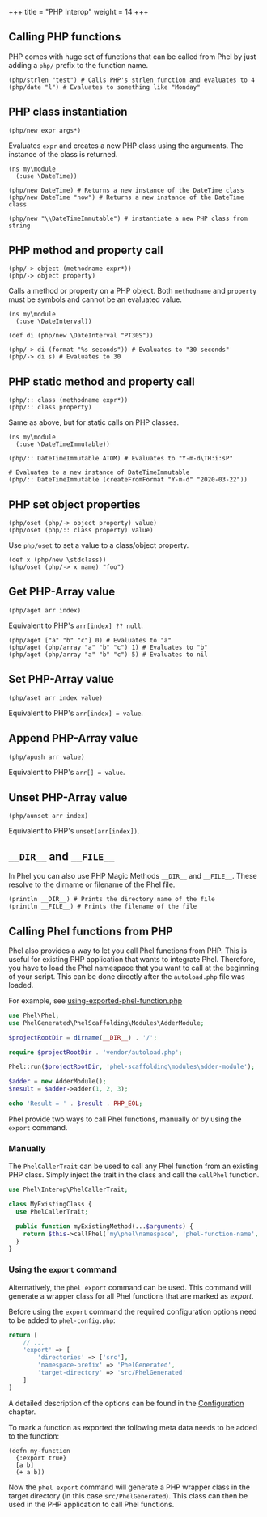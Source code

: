+++
title = "PHP Interop"
weight = 14
+++

## Calling PHP functions

PHP comes with huge set of functions that can be called from Phel by just adding a `php/` prefix to the function name.

```
(php/strlen "test") # Calls PHP's strlen function and evaluates to 4
(php/date "l") # Evaluates to something like "Monday"
```

## PHP class instantiation

```phel
(php/new expr args*)
```

Evaluates `expr` and creates a new PHP class using the arguments. The instance of the class is returned.

```phel
(ns my\module
  (:use \DateTime))

(php/new DateTime) # Returns a new instance of the DateTime class
(php/new DateTime "now") # Returns a new instance of the DateTime class

(php/new "\\DateTimeImmutable") # instantiate a new PHP class from string
```

## PHP method and property call

```phel
(php/-> object (methodname expr*))
(php/-> object property)
```

Calls a method or property on a PHP object. Both `methodname` and `property` must be symbols and cannot be an evaluated value.

```phel
(ns my\module
  (:use \DateInterval))

(def di (php/new \DateInterval "PT30S"))

(php/-> di (format "%s seconds")) # Evaluates to "30 seconds"
(php/-> di s) # Evaluates to 30
```

## PHP static method and property call

```phel
(php/:: class (methodname expr*))
(php/:: class property)
```

Same as above, but for static calls on PHP classes.

```phel
(ns my\module
  (:use \DateTimeImmutable))

(php/:: DateTimeImmutable ATOM) # Evaluates to "Y-m-d\TH:i:sP"

# Evaluates to a new instance of DateTimeImmutable
(php/:: DateTimeImmutable (createFromFormat "Y-m-d" "2020-03-22"))

```

## PHP set object properties

```phel
(php/oset (php/-> object property) value)
(php/oset (php/:: class property) value)
```

Use `php/oset` to set a value to a class/object property.

```phel
(def x (php/new \stdclass))
(php/oset (php/-> x name) "foo")
```

## Get PHP-Array value

```phel
(php/aget arr index)
```

Equivalent to PHP's `arr[index] ?? null`.

```phel
(php/aget ["a" "b" "c"] 0) # Evaluates to "a"
(php/aget (php/array "a" "b" "c") 1) # Evaluates to "b"
(php/aget (php/array "a" "b" "c") 5) # Evaluates to nil
```

## Set PHP-Array value

```phel
(php/aset arr index value)
```

Equivalent to PHP's `arr[index] = value`.

## Append PHP-Array value

```phel
(php/apush arr value)
```

Equivalent to PHP's `arr[] = value`.

## Unset PHP-Array value

```phel
(php/aunset arr index)
```

Equivalent to PHP's `unset(arr[index])`.

## `__DIR__` and `__FILE__`

In Phel you can also use PHP Magic Methods `__DIR__` and `__FILE__`. These resolve to the dirname or filename of the Phel file.

```phel
(println __DIR__) # Prints the directory name of the file
(println __FILE__) # Prints the filename of the file
```

## Calling Phel functions from PHP

Phel also provides a way to let you call Phel functions from PHP. This is useful for existing PHP application that wants to integrate Phel.
Therefore, you have to load the Phel namespace that you want to call at the beginning of your script. This can be done directly after the `autoload.php` file was loaded.

For example, see [using-exported-phel-function.php](https://github.com/phel-lang/phel-scaffolding/blob/master/example/using-exported-phel-function.php)

```php
use Phel\Phel;
use PhelGenerated\PhelScaffolding\Modules\AdderModule;

$projectRootDir = dirname(__DIR__) . '/';

require $projectRootDir . 'vendor/autoload.php';

Phel::run($projectRootDir, 'phel-scaffolding\modules\adder-module');

$adder = new AdderModule();
$result = $adder->adder(1, 2, 3);

echo 'Result = ' . $result . PHP_EOL;
```

Phel provide two ways to call Phel functions, manually or by using the `export` command.

### Manually

The `PhelCallerTrait` can be used to call any Phel function from an existing PHP class.
Simply inject the trait in the class and call the `callPhel` function.

```php
use Phel\Interop\PhelCallerTrait;

class MyExistingClass {
  use PhelCallerTrait;

  public function myExistingMethod(...$arguments) {
    return $this->callPhel('my\phel\namespace', 'phel-function-name', ...$arguments);
  }
}
```

### Using the `export` command

Alternatively, the `phel export` command can be used. This command will generate a wrapper class for all Phel functions that are marked as *export*.

Before using the `export` command the required configuration options need to be added to `phel-config.php`:

```php
return [
    // ...
    'export' => [
        'directories' => ['src'],
        'namespace-prefix' => 'PhelGenerated',
        'target-directory' => 'src/PhelGenerated'
    ]
]
```

A detailed description of the options can be found in the [Configuration](/documentation/configuration/#export) chapter.

To mark a function as exported the following meta data needs to be added to the function:

```phel
(defn my-function
  {:export true}
  [a b]
  (+ a b))
```

Now the `phel export` command will generate a PHP wrapper class in the target directory (in this case `src/PhelGenerated`). This class can then be used in the PHP application to call Phel functions.
